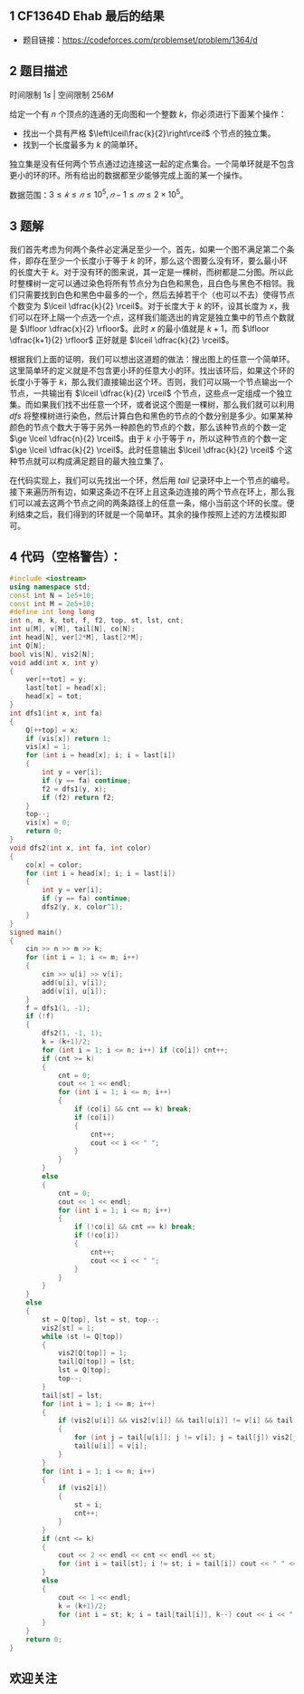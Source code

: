 ## 1 CF1364D Ehab 最后的结果
- 题目链接：https://codeforces.com/problemset/problem/1364/d

## 2 题目描述
时间限制 $1s$   |   空间限制 $256M$

给定一个有 $n$ 个顶点的连通的无向图和一个整数 $k$，你必须进行下面某个操作：

- 找出一个具有严格 $\left\lceil\frac{k}{2}\right\rceil$ 个节点的独立集。
- 找到一个长度最多为 $k$ 的简单环。

独立集是没有任何两个节点通过边连接这一起的定点集合。一个简单环就是不包含更小的环的环。所有给出的数据都至少能够完成上面的某一个操作。

数据范围：$3≤𝑘≤𝑛≤10^5, 𝑛−1≤𝑚≤2\times 10^5$。

## 3 题解
我们首先考虑为何两个条件必定满足至少一个。首先，如果一个图不满足第二个条件，即存在至少一个长度小于等于 $k$ 的环，那么这个图要么没有环，要么最小环的长度大于 $k$。对于没有环的图来说，其一定是一棵树，而树都是二分图。所以此时整棵树一定可以通过染色将所有节点分为白色和黑色，且白色与黑色不相邻。我们只需要找到白色和黑色中最多的一个，然后去掉若干个（也可以不去）使得节点个数变为 $\lceil \dfrac{k}{2} \rceil$。对于长度大于 $k$ 的环，设其长度为 $x$，我们可以在环上隔一个点选一个点，这样我们能选出的肯定是独立集中的节点个数就是 $\lfloor \dfrac{x}{2} \rfloor$。此时 $x$ 的最小值就是 $k+1$，而 $\lfloor \dfrac{k+1}{2} \rfloor$ 正好就是 $\lceil \dfrac{k}{2} \rceil$。

根据我们上面的证明，我们可以想出这道题的做法：搜出图上的任意一个简单环。这里简单环的定义就是不包含更小环的任意大小的环。找出该环后，如果这个环的长度小于等于 $k$，那么我们直接输出这个环。否则，我们可以隔一个节点输出一个节点，一共输出有 $\lceil \dfrac{k}{2} \rceil$ 个节点，这些点一定组成一个独立集。而如果我们找不出任意一个环，或者说这个图是一棵树，那么我们就可以利用 $dfs$ 将整棵树进行染色，然后计算白色和黑色的节点的个数分别是多少。如果某种颜色的节点个数大于等于另外一种颜色的节点的个数，那么该种节点的个数一定 $\ge \lceil \dfrac{n}{2} \rceil$。由于 $k$ 小于等于 $n$，所以这种节点的个数一定 $\ge \lceil \dfrac{k}{2} \rceil$。此时任意输出 $\lceil \dfrac{k}{2} \rceil$ 个这种节点就可以构成满足题目的最大独立集了。

在代码实现上，我们可以先找出一个环，然后用 $tail$ 记录环中上一个节点的编号。接下来遍历所有边，如果这条边不在环上且这条边连接的两个节点在环上，那么我们可以减去这两个节点之间的两条路径上的任意一条，缩小当前这个环的长度。便利结束之后，我们得到的环就是一个简单环。其余的操作按照上述的方法模拟即可。

## 4 代码（空格警告）：

```c++
#include <iostream>
using namespace std;
const int N = 1e5+10;
const int M = 2e5+10;
#define int long long
int n, m, k, tot, f, f2, top, st, lst, cnt;
int u[M], v[M], tail[N], co[N];
int head[N], ver[2*M], last[2*M];
int Q[N];
bool vis[N], vis2[N];
void add(int x, int y)
{
    ver[++tot] = y;
    last[tot] = head[x];
    head[x] = tot;
}
int dfs1(int x, int fa)
{
    Q[++top] = x;
    if (vis[x]) return 1;
    vis[x] = 1;
    for (int i = head[x]; i; i = last[i])
    {
        int y = ver[i];
        if (y == fa) continue;
        f2 = dfs1(y, x);
        if (f2) return f2;
    }
    top--;
    vis[x] = 0;
    return 0;
}
void dfs2(int x, int fa, int color)
{
    co[x] = color;
    for (int i = head[x]; i; i = last[i])
    {
        int y = ver[i];
        if (y == fa) continue;
        dfs2(y, x, color^1);
    }
}
signed main()
{
    cin >> n >> m >> k;
    for (int i = 1; i <= m; i++)
    {
        cin >> u[i] >> v[i];
        add(u[i], v[i]);
        add(v[i], u[i]);
    }
    f = dfs1(1, -1);
    if (!f)
    {
        dfs2(1, -1, 1);
        k = (k+1)/2;
        for (int i = 1; i <= n; i++) if (co[i]) cnt++;
        if (cnt >= k)
        {
            cnt = 0;
            cout << 1 << endl;
            for (int i = 1; i <= n; i++)
            {
                if (co[i] && cnt == k) break;
                if (co[i])
                {
                    cnt++;
                    cout << i << " ";
                }
            }
        }
        else
        {
            cnt = 0;
            cout << 1 << endl;
            for (int i = 1; i <= n; i++)
            {
                if (!co[i] && cnt == k) break;
                if (!co[i])
                {
                    cnt++;
                    cout << i << " ";
                }
            }
        }
    }
    else
    {
        st = Q[top], lst = st, top--;
        vis2[st] = 1;
        while (st != Q[top])
        {
            vis2[Q[top]] = 1;
            tail[Q[top]] = lst;
            lst = Q[top];
            top--;
        }
        tail[st] = lst;
        for (int i = 1; i <= m; i++)
        {
            if (vis2[u[i]] && vis2[v[i]] && tail[u[i]] != v[i] && tail[v[i]] != u[i])
            {
                for (int j = tail[u[i]]; j != v[i]; j = tail[j]) vis2[j] = 0;
                tail[u[i]] = v[i];
            }
        }
        for (int i = 1; i <= n; i++)
        {
            if (vis2[i])
            {
                st = i;
                cnt++;
            }
        }
        if (cnt <= k)
        {
            cout << 2 << endl << cnt << endl << st;
            for (int i = tail[st]; i != st; i = tail[i]) cout << " " << i;
        }
        else
        {
            cout << 1 << endl;
            k = (k+1)/2;
            for (int i = st; k; i = tail[tail[i]], k--) cout << i << " ";
        }
    }
    return 0;
}
```


## 欢迎关注

